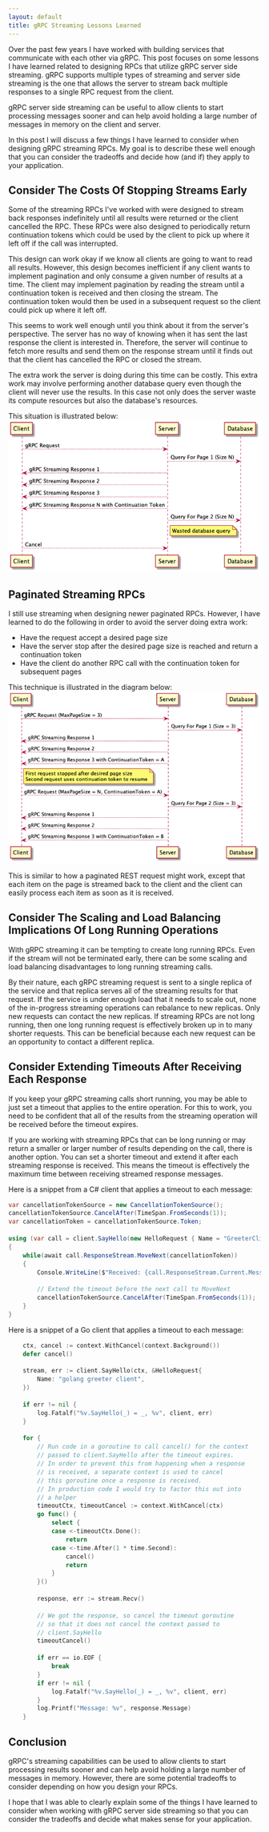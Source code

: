 ```yaml
---
layout: default
title: gRPC Streaming Lessons Learned
---
```

Over the past few years I have worked with building services that communicate with each other via gRPC.  This post focuses on some lessons I have learned related to designing RPCs that utilize gRPC server side streaming.  gRPC supports multiple types of streaming and server side streaming is the one that allows the server to stream back multiple responses to a single RPC request from the client.

gRPC server side streaming can be useful to allow clients to start processing messages sooner and can help avoid holding a large number of messages in memory on the client and server.

In this post I will discuss a few things I have learned to consider when designing gRPC streaming RPCs.  My goal is to describe these well enough that you can consider the tradeoffs and decide how (and if) they apply to your application.

## Consider The Costs Of Stopping Streams Early
Some of the streaming RPCs I've worked with were designed to stream back responses indefinitely until all results were returned or the client cancelled the RPC.  These RPCs were also designed to periodically return continuation tokens which could be used by the client to pick up where it left off if the call was interrupted.

This design can work okay if we know all clients are going to want to read all results.  However, this design becomes inefficient if any client wants to implement pagination and only consume a given number of results at a time.  The client may implement pagination by reading the stream until a continuation token is received and then closing the stream.  The continuation token would then be used in a subsequent request so the client could pick up where it left off.

This seems to work well enough until you think about it from the server's perspective.  The server has no way of knowing when it has sent the last response the client is interested in.  Therefore, the server will continue to fetch more results and send them on the response stream until it finds out that the client has cancelled the RPC or closed the stream.

The extra work the server is doing during this time can be costly.  This extra work may involve performing another database query even though the client will never use the results.  In this case not only does the server waste its compute resources but also the database's resources.

This situation is illustrated below:
![CostOfStoppingGrpcStreamEarly](/images/CostOfStoppingGrpcStreamEarly.png)

## Paginated Streaming RPCs
I still use streaming when designing newer paginated RPCs.  However, I have learned to do the following in order to avoid the server doing extra work:
- Have the request accept a desired page size
- Have the server stop after the desired page size is reached and return a continuation token
- Have the client do another RPC call with the continuation token for subsequent pages

This technique is illustrated in the diagram below:
![GrpcStreamingPagination](/images/GrpcStreamingPagination.png)

This is similar to how a paginated REST request might work, except that each item on the page is streamed back to the client and the client can easily process each item as soon as it is received.

## Consider The Scaling and Load Balancing Implications Of Long Running Operations
With gRPC streaming it can be tempting to create long running RPCs.  Even if the stream will not be terminated early, there can be some scaling and load balancing disadvantages to long running streaming calls.

By their nature, each gRPC streaming request is sent to a single replica of the service and that replica serves all of the streaming results for that request.  If the service is under enough load that it needs to scale out, none of the in-progress streaming operations can rebalance to new replicas.  Only new requests can contact the new replicas.  If streaming RPCs are not long running, then one long running request is effectively broken up in to many shorter requests.  This can be beneficial because each new request can be an opportunity to contact a different replica.

## Consider Extending Timeouts After Receiving Each Response
If you keep your gRPC streaming calls short running, you may be able to just set a timeout that applies to the entire operation.  For this to work, you need to be confident that all of the results from the streaming operation will be received before the timeout expires.

If you are working with streaming RPCs that can be long running or may return a smaller or larger number of results depending on the call, there is another option.  You can set a shorter timeout and extend it after each streaming response is received.  This means the timeout is effectively the maximum time between receiving streamed response messages.

Here is a snippet from a C# client that applies a timeout to each message:

```c#
var cancellationTokenSource = new CancellationTokenSource();
cancellationTokenSource.CancelAfter(TimeSpan.FromSeconds(1));
var cancellationToken = cancellationTokenSource.Token;

using (var call = client.SayHello(new HelloRequest { Name = "GreeterClient" }, cancellationToken:cancellationToken))
{
    while(await call.ResponseStream.MoveNext(cancellationToken))
    {
        Console.WriteLine($"Received: {call.ResponseStream.Current.Message}");

        // Extend the timeout before the next call to MoveNext
        cancellationTokenSource.CancelAfter(TimeSpan.FromSeconds(1));
    }
}
```

Here is a snippet of a Go client that applies a timeout to each message:
```go
	ctx, cancel := context.WithCancel(context.Background())
	defer cancel()

	stream, err := client.SayHello(ctx, &HelloRequest{
		Name: "golang greeter client",
	})

	if err != nil {
		log.Fatalf("%v.SayHello(_) = _, %v", client, err)
	}

	for {
        // Run code in a goroutine to call cancel() for the context
        // passed to client.SayHello after the timeout expires.
        // In order to prevent this from happening when a response
        // is received, a separate context is used to cancel
        // this goroutine once a response is received.
        // In production code I would try to factor this out into
        // a helper
		timeoutCtx, timeoutCancel := context.WithCancel(ctx)
		go func() {
			select {
			case <-timeoutCtx.Done():
				return
			case <-time.After(1 * time.Second):
				cancel()
				return
			}
		}()

		response, err := stream.Recv()

		// We got the response, so cancel the timeout goroutine
		// so that it does not cancel the context passed to
		// client.SayHello
		timeoutCancel()

		if err == io.EOF {
			break
		}
		if err != nil {
			log.Fatalf("%v.SayHello(_) = _, %v", client, err)
		}
		log.Printf("Message: %v", response.Message)
	}
```

## Conclusion
gRPC's streaming capabilities can be used to allow clients to start processing results sooner and can help avoid holding a large number of messages in memory.  However, there are some potential tradeoffs to consider depending on how you design your RPCs.

I hope that I was able to clearly explain some of the things I have learned to consider when working with gRPC server side streaming so that you can consider the tradeoffs and decide what makes sense for your application.